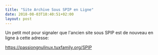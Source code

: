```yaml
---
title: "Site Archive Sous SPIP en Ligne"
date: 2018-08-03T18:40:51+02:00
layout: post
---
```

Un petit mot pour signaler que l'ancien site sous SPIP est de nouveau en ligne à cette adresse:

<https://passiongnulinux.tuxfamily.org/SPIP>



